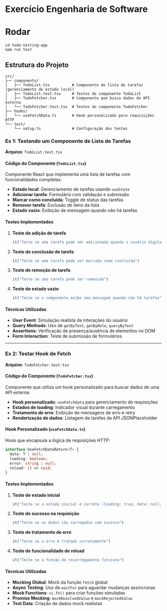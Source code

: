 # Exercício Engenharia de Software

# Rodar

```
cd todo-testing-app
npm run test
```

## Estrutura do Projeto

```
src/
├── components/
│   ├── TodoList.tsx          # Componente de lista de tarefas (gerenciamento de estado local)
│   ├── TodoList.test.tsx     # Testes do componente TodoList
│   ├── TodoFetcher.tsx       # Componente que busca dados de API externa
│   └── TodoFetcher.test.tsx  # Testes do componente TodoFetcher
├── hooks/
│   └── useFetchData.ts       # Hook personalizado para requisições HTTP
└── test/
    └── setup.ts              # Configuração dos testes
```

### Ex 1: Testando um Componente de Lista de Tarefas

**Arquivo**: `TodoList.test.tsx`

#### Código do Componente (`TodoList.tsx`)

Componente React que implementa uma lista de tarefas com funcionalidades completas:

- **Estado local**: Gerenciamento de tarefas usando `useState`
- **Adicionar tarefa**: Formulário com validação e submissão
- **Marcar como concluída**: Toggle de status das tarefas
- **Remover tarefa**: Exclusão de itens da lista
- **Estado vazio**: Exibição de mensagem quando não há tarefas

#### Testes Implementados

1. **Teste de adição de tarefa**
   ```typescript
   it("Teste se uma tarefa pode ser adicionada quando o usuário digita no input e pressiona Enter")
   ```

2. **Teste de conclusão de tarefa**
   ```typescript
   it("Teste se uma tarefa pode ser marcada como concluída")
   ```

3. **Teste de remoção de tarefa**
   ```typescript
   it("Teste se uma tarefa pode ser removida")
   ```

4. **Teste de estado vazio**
   ```typescript
   it("Teste se o componente exibe uma mensagem quando não há tarefas")
   ```

#### Técnicas Utilizadas

- **User Event**: Simulação realista de interações do usuário
- **Query Methods**: Uso de `getByText`, `getByRole`, `queryByText`
- **Assertions**: Verificação de presença/ausência de elementos no DOM
- **Form Interaction**: Teste de submissão de formulários

---

### Ex 2: Testar Hook de Fetch

**Arquivo**: `TodoFetcher.test.tsx`

#### Código do Componente (`TodoFetcher.tsx`)

Componente que utiliza um hook personalizado para buscar dados de uma API externa:

- **Hook personalizado**: `useFetchData` para gerenciamento de requisições
- **Estados de loading**: Indicador visual durante carregamento
- **Tratamento de erro**: Exibição de mensagens de erro e retry
- **Renderização de dados**: Listagem de tarefas da API JSONPlaceholder

#### Hook Personalizado (`useFetchData.ts`)

Hook que encapsula a lógica de requisições HTTP:

```typescript
interface UseFetchDataReturn<T> {
  data: T | null;
  loading: boolean;
  error: string | null;
  reload: () => void;
}
```

#### Testes Implementados

1. **Teste de estado inicial**
   ```typescript
   it("Teste se o estado inicial é correto (loading: true, data: null, error: null)")
   ```

2. **Teste de sucesso na requisição**
   ```typescript
   it("Teste se os dados são carregados com sucesso")
   ```

3. **Teste de tratamento de erro**
   ```typescript
   it("Teste se o erro é tratado corretamente")
   ```

4. **Teste de funcionalidade de reload**
   ```typescript
   it("Teste se a função de recarregamento funciona")
   ```

#### Técnicas Utilizadas

- **Mocking Global**: Mock da função `fetch` global
- **Async Testing**: Uso de `waitFor` para aguardar mudanças assíncronas
- **Mock Functions**: `vi.fn()` para criar funções simuladas
- **Promise Mocking**: `mockResolvedValue` e `mockRejectedValue`
- **Test Data**: Criação de dados mock realistas
